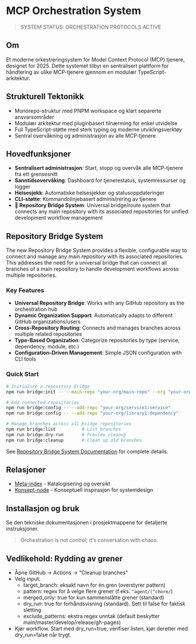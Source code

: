 # MCP Orchestration System

> SYSTEM STATUS: ORCHESTRATION PROTOCOLS ACTIVE

## Om

Et moderne orkestreringsystem for Model Context Protocol (MCP) tjenere, designet for 2025. Dette systemet tilbyr en sentralisert plattform for håndtering av ulike MCP-tjenere gjennom en modulær TypeScript-arkitektur.

## Strukturell Tektonikk

- Monorepo-struktur med PNPM workspace og klart separerte ansvarsområder
- Modulær arkitektur med pluginbasert tilnærming for enkel utvidelse
- Full TypeScript-støtte med sterk typing og moderne utviklingsverktøy
- Sentral overvåkning og administrasjon av alle MCP-tjenere

## Hovedfunksjoner

- **Sentralisert administrasjon**: Start, stopp og overvåk alle MCP-tjenere fra ett grensesnitt
- **Sanntidsovervåking**: Dashboard for tjenerestatus, systemressurser og logger
- **Helsesjekk**: Automatiske helsesjekker og statusoppdateringer
- **CLI-støtte**: Kommandolinjebasert administrering av tjenere
- **🌉 Repository Bridge System**: Universal bridge/route system that connects any main repository with its associated repositories for unified development workflow management

## Repository Bridge System

The new Repository Bridge System provides a flexible, configurable way to connect and manage any main repository with its associated repositories. This addresses the need for a universal bridge that can connect all branches of a main repository to handle development workflows across multiple repositories.

### Key Features
- **Universal Repository Bridge**: Works with any GitHub repository as the orchestration hub
- **Dynamic Organization Support**: Automatically adapts to different GitHub organizations/users  
- **Cross-Repository Routing**: Connects and manages branches across multiple related repositories
- **Type-Based Organization**: Categorize repositories by type (service, dependency, module, etc.)
- **Configuration-Driven Management**: Simple JSON configuration with CLI tools

### Quick Start

```bash
# Initialize a repository bridge
npm run bridge:init -- --main-repo "your-org/main-repo" --org "your-org"

# Add connected repositories
npm run bridge:config -- --add-repo "your-org/service1:service"
npm run bridge:config -- --add-repo "your-org/library1:dependency"

# Manage branches across all bridge repositories
npm run bridge:list          # List branches
npm run bridge:dry-run       # Preview cleanup
npm run bridge:cleanup       # Clean up old branches
```

See [Repository Bridge System Documentation](docs/REPOSITORY_BRIDGE_SYSTEM.md) for complete details.

## Relasjoner

- [Meta-index](https://github.com/poisontr33s/poisontr33s) - Katalogisering og oversikt
- [Konsept-node](https://github.com/poisontr33s/PsychoNoir-Kontrapunkt) - Konseptuell inspirasjon for systemdesign

## Installasjon og bruk

Se den tekniske dokumentasjonen i prosjektmappene for detaljerte instruksjoner.

> Orchestration is not control; it's conversation with chaos.

## Vedlikehold: Rydding av grener
- Åpne GitHub → Actions → "Cleanup branches"
- Velg input:
	- target_branch: eksakt navn for én gren (overstyrer pattern)
	- pattern: regex for å velge flere grener (f.eks. `^agent/|^chore/`)
	- merged_only: true for kun sammenslåtte grener (standard)
	- dry_run: true for forhåndsvisning (standard). Sett til false for faktisk sletting
	- exclude_patterns: ekstra regex unntak (default beskytter main/master/develop/release/gh-pages)
- Kjør workflow. Start med dry_run=true, verifiser listen, kjør deretter med dry_run=false når trygt.
